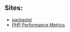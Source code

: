 ## Sites:
  * [packagist](http://packagist.org/)
  * [PHP Performance Metrics](http://phpperf.com/)
